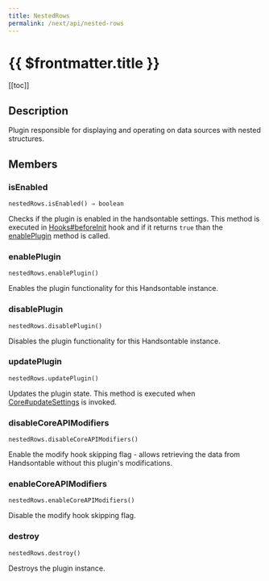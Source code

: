 ```yaml
---
title: NestedRows
permalink: /next/api/nested-rows
---
```


# {{ $frontmatter.title }}

[[toc]]

## Description


Plugin responsible for displaying and operating on data sources with nested structures.



## Members
### isEnabled
`nestedRows.isEnabled() ⇒ boolean`

Checks if the plugin is enabled in the handsontable settings. This method is executed in [Hooks#beforeInit](Hooks#beforeInit)
hook and if it returns `true` than the [enablePlugin](#NestedRows+enablePlugin) method is called.



### enablePlugin
`nestedRows.enablePlugin()`

Enables the plugin functionality for this Handsontable instance.



### disablePlugin
`nestedRows.disablePlugin()`

Disables the plugin functionality for this Handsontable instance.



### updatePlugin
`nestedRows.updatePlugin()`

Updates the plugin state. This method is executed when [Core#updateSettings](Core#updateSettings) is invoked.



### disableCoreAPIModifiers
`nestedRows.disableCoreAPIModifiers()`

Enable the modify hook skipping flag - allows retrieving the data from Handsontable without this plugin's
modifications.



### enableCoreAPIModifiers
`nestedRows.enableCoreAPIModifiers()`

Disable the modify hook skipping flag.



### destroy
`nestedRows.destroy()`

Destroys the plugin instance.



